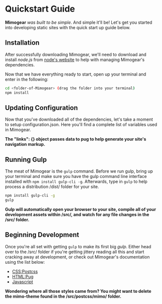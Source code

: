 # Quickstart Guide

**Mimogear** _was built to be simple_. And simple it'll be! Let's get you started into developing static sites with the quick start up guide below.

## Installation

After successfully downloading Mimogear, we'll need to download and install _node.js_ from [node's website](https://nodejs.org/en/) to help with managing Mimogear's dependencies.

Now that we have everything ready to start, open up your terminal and enter in the following:

```sh
cd <folder-of-Mimogear> (drag the folder into your terminal)
npm install
```

## Updating Configuration

Now that you've downloaded all of the dependencies, let's take a moment to setup configuration.json. Here you'll find a complete list of variables used in Mimogear.

**The "links": {} object passes data to pug to help generate your site's navigation markup.**

## Running Gulp

The meat of Mimogear is the `gulp` command. Before we run gulp, bring up your terminal and make sure you have the gulp command line interface installed with `npm install gulp-cli -g`. Afterwards, type in `gulp` to help process a distribution /dist/ folder for your site.

```sh
npm install gulp-cli -g
gulp
```

**Gulp will automatically open your browser to your site, compile all of your development assets within /src/, and watch for any file changes in the /src/ folder.**

## Beginning Development

Once you're all set with getting `gulp` to make its first big _gulp_. Either head over to the /src/ folder if you're getting jittery reading all this and start cracking away at development, or check out Mimogear's documentation using the list below:

* [CSS:Postcss](https://github.com/mimoduo/mimogear/tree/master/docs/postcss)
* [HTML:Pug](https://github.com/mimoduo/mimogear/tree/master/docs/pug)
* [Javascript](https://github.com/mimoduo/mimogear/tree/master/docs/javascript)

**Wondering where all those styles came from? You might want to delete the mimo-theme found in the /src/postcss/mimo/ folder.**
